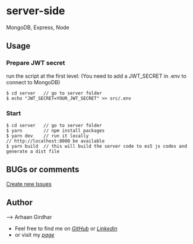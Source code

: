 # server-side
MongoDB, Express, Node

## Usage

### Prepare JWT secret

run the script at the first level: (You need to add a JWT_SECRET in .env to connect to MongoDB)
```terminal
$ cd server   // go to server folder
$ echo "JWT_SECRET=YOUR_JWT_SECRET" >> src/.env
```

### Start

```terminal
$ cd server   // go to server folder
$ yarn        // npm install packages
$ yarn dev    // run it locally
// http://localhost:8000 be available
$ yarn build  // this will build the server code to es5 js codes and generate a dist file
```

## BUGs or comments
[Create new Issues](https://github.com/17arhaan/MERN/issues)

## Author
--> Arhaan Girdhar
- Feel free to find me on _[GitHub](https://github.com/17arhaan)_ or _[Linkedin](https://www.linkedin.com/in/arhaan17)_
- or visit my _[page](http://arhaanportfolio.in)_
